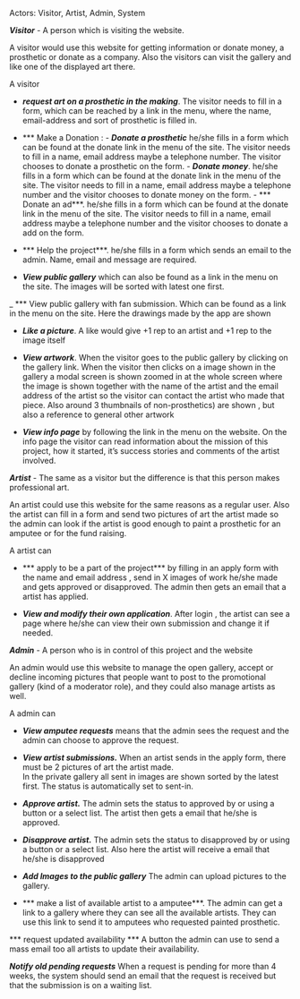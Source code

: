 Actors: Visitor, Artist, Admin, System 

***Visitor*** - A person which is visiting the website. 

A visitor would use this website for getting information or donate money, a prosthetic or donate as a company. 
Also the visitors can visit the gallery and like one of the displayed art there.

A visitor 
- ***request art on a prosthetic in the making***. The visitor needs to fill in a form, which can be reached by a link in the menu, where the name, email-address and sort of prosthetic is filled in. 

- *** Make a Donation : 
        - ***Donate a prosthetic*** he/she fills in a form which can be found at the donate link in the menu of the site. The visitor needs to fill in a name, email address
             maybe a telephone number. The visitor chooses to donate a prosthetic on the form.
        - ***Donate money***. he/she fills in a form which can be found at the donate link in the menu of the site. The visitor needs to fill in a name, email address
             maybe a telephone number and the visitor chooses to donate money on the form.
        - *** Donate an ad***. he/she fills in a form which can be found at the donate link in the menu of the site. The visitor needs to fill in a name, email address
              maybe a telephone number and the visitor chooses to donate a add on the form.
- *** Help the project***. he/she fills in a form which sends an email to the admin. Name, email and message are required.



- ***View public gallery*** which can also be found as a link in the menu on the site. The images will be sorted with latest one first. 

_ *** View public gallery with fan submission. Which can be found as a link in the menu on the site. Here the drawings made by the app are shown

- ***Like a picture***. A like would give +1 rep to an artist and +1 rep to the image itself 

- ***View artwork***. When the visitor goes to the public gallery by clicking on the gallery link. When the visitor then clicks on a image shown in the gallery a modal screen is shown zoomed 
  in at the whole screen where the image is shown together with the name of the artist and the email address of the artist so the visitor can contact the artist who made that piece. 
  Also  around 3 thumbnails of non-prosthetics) are shown , but also a reference to general other artwork


- ***View info page*** by following the link in the menu on the website. On the info page the visitor can read information about the mission of this project, how it started, it’s 
  success stories and comments of the artist involved. 

***Artist*** - The same as a visitor but the difference is that this person makes professional art. 

An artist could use this website for the same reasons as a regular user. Also the artist can fill in a form and 
send two pictures of art the artist made so the admin can look if the artist is good enough to paint a prosthetic for an amputee or for the fund raising. 

A artist can
-  *** apply to be a part of the project*** by filling in an apply form with the name and email address , send in X images of work he/she made and gets approved or disapproved. 
   The admin then gets an email that a artist has applied. 

- ***View and modify their own application***.  After login , the artist can see a page where he/she can view their own submission and change it if needed. 

***Admin*** - A person who is in control of this project and the website

An admin would use this website to manage the open gallery, accept  or decline incoming pictures that people want to post to the promotional gallery (kind of a moderator role), and they could also manage artists as well.

A admin can 

- ***View amputee requests*** means that the admin sees the request and the admin can choose to approve the request.

- ***View artist submissions.*** When an artist sends in the apply form, there must be 2 pictures of art the artist made.  
  In the private gallery all sent in images are shown sorted by the latest first. The status is automatically set to sent-in. 

- ***Approve  artist.*** The admin sets the status to approved by or using a button or a select list. The artist then gets a email that he/she is approved. 

- ***Disapprove artist.***  The admin sets the status to disapproved by or using a button or a select list. Also here the artist will receive a email that he/she is disapproved

- ***Add Images to the public gallery*** The admin can upload pictures to the gallery.

- *** make a list of available artist to a amputee***. The admin can get a link to a gallery where they can see all the available artists. They can use this link to send it to amputees who requested painted prosthetic.

*** request updated availability *** A button the admin can use to send a mass email too all artists to update their availability. 

***Notify old pending requests*** When a request is pending for more than 4 weeks, the system should send an email that the request is received but that the submission is on a waiting list. 

